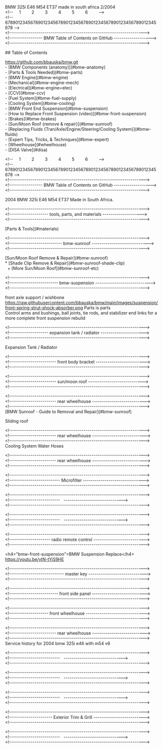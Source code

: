 BMW 325i E46 M54 ET37 made in south africa 2/2004  
\<!--     1         2         3         4         5         6         -->  
\<!-- 678901234567890123456789012345678901234567890123456789012345678 -->  
\<!--------------------------------------------------------------------->  
\<!----------------- BMW Table of Contents on GitHub ------------------->  
\<!--------------------------------------------------------------------->

\## Table of Contents

https://github.com/bbauska/bmw.git  
\- \[BMW Components (anatomy)\](#bmw-anatomy)  
\- \[Parts & Tools Needed\](#bmw-parts)  
\- \[BMW Engine\](#bmw-engine)  
\- \[Mechanical\](#bmw-engine-mech)  
\- \[Electrical\](#bmw-engine=elec)  
\- \[CCV\](#bmw-ccv)  
\- \[Fuel System\](#bmw-fuel-supply)  
\- \[Cooling System\](#bmw-cooling)  
\- \[BMW Front End Suspension\](#bmw-suspension)  
\- \[How to Replace Front Suspension (video)\](#bmw-front-suspension)  
\- \[Brakes\](#bmw-brakes)  
\- \[Sun/Moon Roof {remove & repair}\](#bmw-sunroof)  
\- \[Replacing Fluids {Tran/Axle/Engine/Steering/Cooling System}\](#bmw-fluids)  
\- \[Expert Tips, Tricks, & Techniques\](#bmw-expert)  
\- \[Wheelhouse\](#wheelhouse)  
\- \[DISA Valve\](#disa)

\<!--     1         2         3         4         5         6         -->  
\<!-- 678901234567890123456789012345678901234567890123456789012345678 -->  
\<!--------------------------------------------------------------------->  
\<!----------------- BMW Table of Contents on GitHub ------------------->  
\<!--------------------------------------------------------------------->

2004 BMW 325i E46 M54 ET37 Made in South Africa.

\<!--------------------------------------------------------------------->  
\<!-------------------- tools, parts, and materials -------------------->  
\<!--------------------------------------------------------------------->

\[Parts & Tools\](#materials)

\<!--------------------------------------------------------------------->  
\<!--------------------------- bmw-sunroof ----------------------------->  
\<!--------------------------------------------------------------------->

\[Sun/Moon Roof Remove & Repair\](#bmw-sunroof)  
\* \[Shade Clip Remove & Repair\](#bmw-sunroof-shade-clip)  
  + \[More Sun/Moon Roof\](#bmw-sunroof-etc)  

\<!--------------------------------------------------------------------->  
\<!------------------------- bmw-suspension ---------------------------->  
\<!--------------------------------------------------------------------->

front axle support / wishbone
https://raw.githubusercontent.com/bbauska/bmw/main/images/suspension/front-spring-strut-shock-absorber.png
Parts is parts  
Control arms and bushings, ball joints, tie rods, and stabilizer end links for a more complete front suspension rebuild

\<!--------------------------------------------------------------------->  
\<!-------------------- expansion tank / radiator ---------------------->  
\<!--------------------------------------------------------------------->

Expansion Tank / Radiator

\<!--------------------------------------------------------------------->  
\<!------------------------ front body bracket ------------------------->  
\<!--------------------------------------------------------------------->

\<!--------------------------------------------------------------------->  
\<!------------------------ sun/moon roof ---------------------------->  
\<!--------------------------------------------------------------------->

\<!--------------------------------------------------------------------->  
\<!------------------------ rear wheelhouse --------------------------->  
\<!--------------------------------------------------------------------->  
\[BMW Sunroof - Guide to Removal and Repair\](#bmw-sunroof)  

Sliding roof

\<!--------------------------------------------------------------------->  
\<!------------------------ rear wheelhouse --------------------------->  
\<!--------------------------------------------------------------------->  
Cooling System Water Hoses

\<!--------------------------------------------------------------------->  
\<!------------------------ rear wheelhouse --------------------------->  
\<!--------------------------------------------------------------------->

\<!--------------------------------------------------------------------->  
\<!-------------------------- Microfilter ------------------------------->  
\<!--------------------------------------------------------------------->

  
\<!--------------------------------------------------------------------->  
\<!--------------------------   ------------------------------>  
\<!--------------------------------------------------------------------->

\<!--------------------------------------------------------------------->  
\<!--------------------------   ------------------------------>  
\<!--------------------------------------------------------------------->

\<!--------------------------------------------------------------------->  
\<!--------------------- radio remote control -------------------------->  
\<!--------------------------------------------------------------------->

\<h4="bmw-front-suspension">BMW Suspension Replace\</h4>  
https://youtu.be/ytN-tYiS9HE

\<!--------------------------------------------------------------------->  
\<!---------------------------- master key ----------------------------->  
\<!--------------------------------------------------------------------->

\<!--------------------------------------------------------------------->  
\<!------------------------- front side panel --------------------------->  
\<!--------------------------------------------------------------------->

\<!--------------------------------------------------------------------->  
\<!-------------------- front wheelhouse ------------------------------>  
\<!--------------------------------------------------------------------->

\<!--------------------------------------------------------------------->  
\<!------------------------ rear wheelhouse --------------------------->  
\<!--------------------------------------------------------------------->  
Service history for 2004 bmw 325i e46 with m54 v6

\<!--------------------------------------------------------------------->  
\<!--------------------------   ------------------------------>  
\<!--------------------------------------------------------------------->

\<!--------------------------------------------------------------------->  
\<!--------------------------   ------------------------------>  
\<!--------------------------------------------------------------------->

\<!--------------------------------------------------------------------->  
\<!--------------------------   ------------------------------>  
\<!--------------------------------------------------------------------->

\<!--------------------------------------------------------------------->  
\<!---------------------- Exterior Trim & Grill -------------------------->  
\<!--------------------------------------------------------------------->

\<!--------------------------------------------------------------------->  
\<!--------------------------   ------------------------------>  
\<!--------------------------------------------------------------------->
